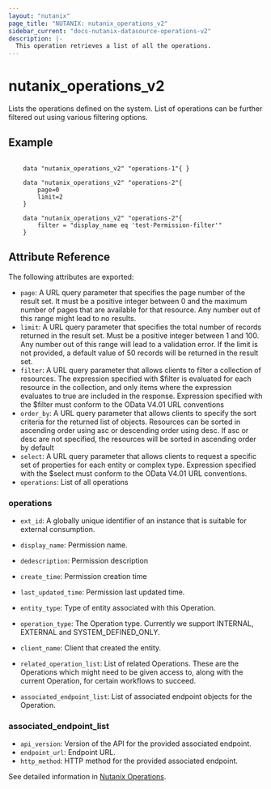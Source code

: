 ```yaml
---
layout: "nutanix"
page_title: "NUTANIX: nutanix_operations_v2"
sidebar_current: "docs-nutanix-datasource-operations-v2"
description: |-
  This operation retrieves a list of all the operations.
---
```


# nutanix_operations_v2
Lists the operations defined on the system. List of operations can be further filtered out using various filtering options.

## Example

```hcl

    data "nutanix_operations_v2" "operations-1"{ }

    data "nutanix_operations_v2" "operations-2"{
        page=0
        limit=2
    }

    data "nutanix_operations_v2" "operations-2"{
        filter = "display_name eq 'test-Permission-filter'"
    }

```

## Attribute Reference

The following attributes are exported:

* `page`: A URL query parameter that specifies the page number of the result set. It must be a positive integer between 0 and the maximum number of pages that are available for that resource. Any number out of this range might lead to no results.
* `limit`: A URL query parameter that specifies the total number of records returned in the result set. Must be a positive integer between 1 and 100. Any number out of this range will lead to a validation error. If the limit is not provided, a default value of 50 records will be returned in the result set.
* `filter`: A URL query parameter that allows clients to filter a collection of resources. The expression specified with $filter is evaluated for each resource in the collection, and only items where the expression evaluates to true are included in the response. Expression specified with the $filter must conform to the OData V4.01 URL conventions
* `order_by`: A URL query parameter that allows clients to specify the sort criteria for the returned list of objects. Resources can be sorted in ascending order using asc or descending order using desc. If asc or desc are not specified, the resources will be sorted in ascending order by default
* `select`: A URL query parameter that allows clients to request a specific set of properties for each entity or complex type. Expression specified with the $select must conform to the OData V4.01 URL conventions. 
* `operations`: List of all operations

### operations

* `ext_id`: A globally unique identifier of an instance that is suitable for external consumption.
* `display_name`: Permission name.
* `dedescription`: Permission description
* `create_time`: Permission creation time
* `last_updated_time`: Permission last updated time.

* `entity_type`: Type of entity associated with this Operation.
* `operation_type`: The Operation type. Currently we support INTERNAL, EXTERNAL and SYSTEM_DEFINED_ONLY.
* `client_name`: Client that created the entity.
* `related_operation_list`: List of related Operations. These are the Operations which might need to be given access to, along with the current Operation, for certain workflows to succeed.
* `associated_endpoint_list`: List of associated endpoint objects for the Operation.

### associated_endpoint_list
* `api_version`: Version of the API for the provided associated endpoint.
* `endpoint_url`: Endpoint URL.
* `http_method`: HTTP method for the provided associated endpoint.

See detailed information in [Nutanix Operations](https://developers.nutanix.com/api-reference?namespace=iam&version=v4.0).